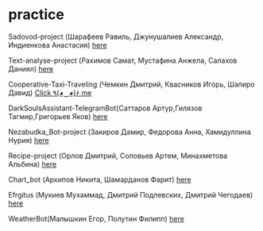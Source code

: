 ﻿# practice

Sadovod-project (Шарафеев Равиль, Джунушалиев Александр, Индиенкова Анастасия) [here](/Sadovod.md)

Text-analyse-project (Рахимов Самат, Мустафина Анжела, Салахов Даниял) [here](/SADTeam.md)

Cooperative-Taxi-Traveling (Чемкин Дмитрий, Квасников Игорь, Шапиро Давид) [Click ٩(◕‿◕)۶ me](/CTTTeam.md)

DarkSoulsAssistant-TelegramBot(Саттаров Артур,Гилязов Тагмир,Григорьев Яков) [here](/DSAssistant.md)

Nezabudka_Bot-project (Закиров Дамир, Федорова Анна, Хамидуллина Нурия) [here](/Nezabudka_Bot.md)

Recipe-project (Орлов Дмитрий, Соловьев Артем, Минахметова Альбина) [here](/RecipeTeam.md)

Chart_bot (Архипов Никита, Шамарданов Фарит) [here](/Chart_bot.md)

Efrgitus (Мукиев Мухаммад, Дмитрий Подлевских, Дмитрий Чегодаев) [here](/Efrgitus.md)

WeatherBot(Малышкин Егор, Полутин Филипп) [here](/WeatherBot.md)